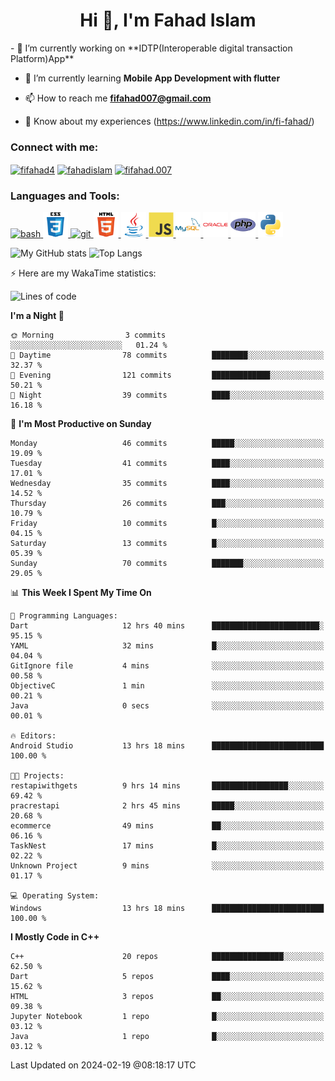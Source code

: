 <h1 align="center">Hi 👋, I'm Fahad Islam</h1>
- 🔭 I’m currently working on **IDTP(Interoperable digital transaction Platform)App**

- 🌱 I’m currently learning **Mobile App Development with flutter**

- 📫 How to reach me **fifahad007@gmail.com**

- 📄 Know about my experiences (https://www.linkedin.com/in/fi-fahad/)

<h3 align="left">Connect with me:</h3>
<p align="left">
<a href="https://twitter.com/fifahad4" target="blank"><img align="center" src="https://raw.githubusercontent.com/rahuldkjain/github-profile-readme-generator/master/src/images/icons/Social/twitter.svg" alt="fifahad4" height="30" width="40" /></a>
<a href="https://www.linkedin.com/in/fi-fahad/" target="blank"><img align="center" src="https://raw.githubusercontent.com/rahuldkjain/github-profile-readme-generator/master/src/images/icons/Social/linked-in-alt.svg" alt="fahadislam" height="30" width="40" /></a>
<a href="https://fb.com/fifahad.007" target="blank"><img align="center" src="https://raw.githubusercontent.com/rahuldkjain/github-profile-readme-generator/master/src/images/icons/Social/facebook.svg" alt="fifahad.007" height="30" width="40" /></a>
</p>

<h3 align="left">Languages and Tools:</h3>
<p align="left"> <a href="https://www.gnu.org/software/bash/" target="_blank" rel="noreferrer"> <img src="https://www.vectorlogo.zone/logos/gnu_bash/gnu_bash-icon.svg" alt="bash" width="40" height="40"/> </a> <a href="https://www.w3schools.com/css/" target="_blank" rel="noreferrer"> <img src="https://raw.githubusercontent.com/devicons/devicon/master/icons/css3/css3-original-wordmark.svg" alt="css3" width="40" height="40"/> </a> <a href="https://git-scm.com/" target="_blank" rel="noreferrer"> <img src="https://www.vectorlogo.zone/logos/git-scm/git-scm-icon.svg" alt="git" width="40" height="40"/> </a> <a href="https://www.w3.org/html/" target="_blank" rel="noreferrer"> <img src="https://raw.githubusercontent.com/devicons/devicon/master/icons/html5/html5-original-wordmark.svg" alt="html5" width="40" height="40"/> </a> <a href="https://www.java.com" target="_blank" rel="noreferrer"> <img src="https://raw.githubusercontent.com/devicons/devicon/master/icons/java/java-original.svg" alt="java" width="40" height="40"/> </a> <a href="https://developer.mozilla.org/en-US/docs/Web/JavaScript" target="_blank" rel="noreferrer"> <img src="https://raw.githubusercontent.com/devicons/devicon/master/icons/javascript/javascript-original.svg" alt="javascript" width="40" height="40"/> </a> <a href="https://www.mysql.com/" target="_blank" rel="noreferrer"> <img src="https://raw.githubusercontent.com/devicons/devicon/master/icons/mysql/mysql-original-wordmark.svg" alt="mysql" width="40" height="40"/> </a> <a href="https://www.oracle.com/" target="_blank" rel="noreferrer"> <img src="https://raw.githubusercontent.com/devicons/devicon/master/icons/oracle/oracle-original.svg" alt="oracle" width="40" height="40"/> </a> <a href="https://www.php.net" target="_blank" rel="noreferrer"> <img src="https://raw.githubusercontent.com/devicons/devicon/master/icons/php/php-original.svg" alt="php" width="40" height="40"/> </a> <a href="https://www.python.org" target="_blank" rel="noreferrer"> <img src="https://raw.githubusercontent.com/devicons/devicon/master/icons/python/python-original.svg" alt="python" width="40" height="40"/> </a> </p>

![My GitHub stats](https://github-readme-stats.vercel.app/api?username=Fahaddada47&show_icons=true&theme=radical)
![Top Langs](https://github-readme-stats.vercel.app/api/top-langs/?username=Fahaddada47&layout=donut)


⚡ Here are my WakaTime statistics:

<!--START_SECTION:waka-->
![Lines of code](https://img.shields.io/badge/From%20Hello%20World%20I%27ve%20Written-340.1%20thousand%20lines%20of%20code-blue)

**I'm a Night 🦉** 

```text
🌞 Morning                3 commits           ░░░░░░░░░░░░░░░░░░░░░░░░░   01.24 % 
🌆 Daytime                78 commits          ████████░░░░░░░░░░░░░░░░░   32.37 % 
🌃 Evening                121 commits         █████████████░░░░░░░░░░░░   50.21 % 
🌙 Night                  39 commits          ████░░░░░░░░░░░░░░░░░░░░░   16.18 % 
```
📅 **I'm Most Productive on Sunday** 

```text
Monday                   46 commits          █████░░░░░░░░░░░░░░░░░░░░   19.09 % 
Tuesday                  41 commits          ████░░░░░░░░░░░░░░░░░░░░░   17.01 % 
Wednesday                35 commits          ████░░░░░░░░░░░░░░░░░░░░░   14.52 % 
Thursday                 26 commits          ███░░░░░░░░░░░░░░░░░░░░░░   10.79 % 
Friday                   10 commits          █░░░░░░░░░░░░░░░░░░░░░░░░   04.15 % 
Saturday                 13 commits          █░░░░░░░░░░░░░░░░░░░░░░░░   05.39 % 
Sunday                   70 commits          ███████░░░░░░░░░░░░░░░░░░   29.05 % 
```


📊 **This Week I Spent My Time On** 

```text
💬 Programming Languages: 
Dart                     12 hrs 40 mins      ████████████████████████░   95.15 % 
YAML                     32 mins             █░░░░░░░░░░░░░░░░░░░░░░░░   04.04 % 
GitIgnore file           4 mins              ░░░░░░░░░░░░░░░░░░░░░░░░░   00.58 % 
ObjectiveC               1 min               ░░░░░░░░░░░░░░░░░░░░░░░░░   00.21 % 
Java                     0 secs              ░░░░░░░░░░░░░░░░░░░░░░░░░   00.01 % 

🔥 Editors: 
Android Studio           13 hrs 18 mins      █████████████████████████   100.00 % 

🐱‍💻 Projects: 
restapiwithgets          9 hrs 14 mins       █████████████████░░░░░░░░   69.42 % 
pracrestapi              2 hrs 45 mins       █████░░░░░░░░░░░░░░░░░░░░   20.68 % 
ecommerce                49 mins             ██░░░░░░░░░░░░░░░░░░░░░░░   06.16 % 
TaskNest                 17 mins             █░░░░░░░░░░░░░░░░░░░░░░░░   02.22 % 
Unknown Project          9 mins              ░░░░░░░░░░░░░░░░░░░░░░░░░   01.17 % 

💻 Operating System: 
Windows                  13 hrs 18 mins      █████████████████████████   100.00 % 
```

**I Mostly Code in C++** 

```text
C++                      20 repos            ████████████████░░░░░░░░░   62.50 % 
Dart                     5 repos             ████░░░░░░░░░░░░░░░░░░░░░   15.62 % 
HTML                     3 repos             ██░░░░░░░░░░░░░░░░░░░░░░░   09.38 % 
Jupyter Notebook         1 repo              █░░░░░░░░░░░░░░░░░░░░░░░░   03.12 % 
Java                     1 repo              █░░░░░░░░░░░░░░░░░░░░░░░░   03.12 % 
```




 Last Updated on 2024-02-19 @08:18:17 UTC
<!--END_SECTION:waka-->
